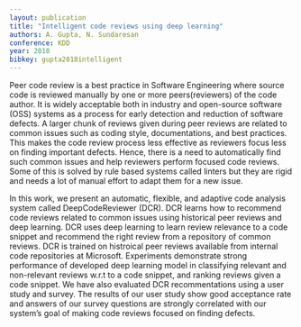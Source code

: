 ```yaml
---
layout: publication
title: "Intelligent code reviews using deep learning"
authors: A. Gupta, N. Sundaresan
conference: KDD
year: 2018
bibkey: gupta2018intelligent
---
```

Peer code review is a best practice in Software Engineering where source code is reviewed manually by one or more peers(reviewers) of the code author. It is widely acceptable both in industry and open-source software (OSS) systems as a process for early detection and reduction of software defects. A larger chunk of reviews given during peer reviews are related to common issues such as coding style, documentations, and best practices. This makes the code review process less effective as reviewers focus less on finding important defects. Hence, there is a need to automatically find such common issues and help reviewers perform focused code reviews. Some of this is solved by rule based systems called linters but they are rigid and needs a lot of manual effort to adapt them for a new issue.

In this work, we present an automatic, flexible, and adaptive code analysis system called DeepCodeReviewer (DCR). DCR learns how to recommend code reviews related to common issues using historical peer reviews and deep learning. DCR uses deep learning to learn review relevance to a code snippet and recommend the right review from a repository of common reviews. DCR is trained on histroical peer reviews available from internal code repositories at Microsoft. Experiments demonstrate strong performance of developed deep learning model in classifying relevant and non-relevant reviews w.r.t to a code snippet, and ranking reviews given a code snippet. We have also evaluated DCR recommentations using a user study and survey. The results of our user study show good acceptance rate and answers of our survey questions are strongly correlated with our system’s goal of making code reviews focused on finding defects.
